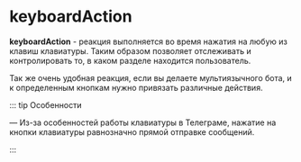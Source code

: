 # keyboardAction

**keyboardAction** - реакция выполняется во время нажатия на любую из клавиш клавиатуры. Таким образом позволяет отслеживать и контролировать то, в каком разделе находится пользователь.

Так же очень удобная реакция, если вы делаете мультиязычного бота, и к определенным кнопкам нужно привязать различные действия.

::: tip  Особенности

— Из-за особенностей работы клавиатуры в Телеграме, нажатие на кнопки клавиатуры равнозначно прямой отправке сообщений.

:::


